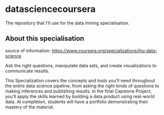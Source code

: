# datasciencecoursera

The repository that I'll use for the data mining specialisation.

## About this specialisation

source of information: https://www.coursera.org/specializations/jhu-data-science

Ask the right questions, manipulate data sets, and create visualizations to communicate results.

This Specialization covers the concepts and tools you'll need throughout the entire data science pipeline, from asking the right kinds of questions to making inferences and publishing results. In the final Capstone Project, you’ll apply the skills learned by building a data product using real-world data. At completion, students will have a portfolio demonstrating their mastery of the material. 
